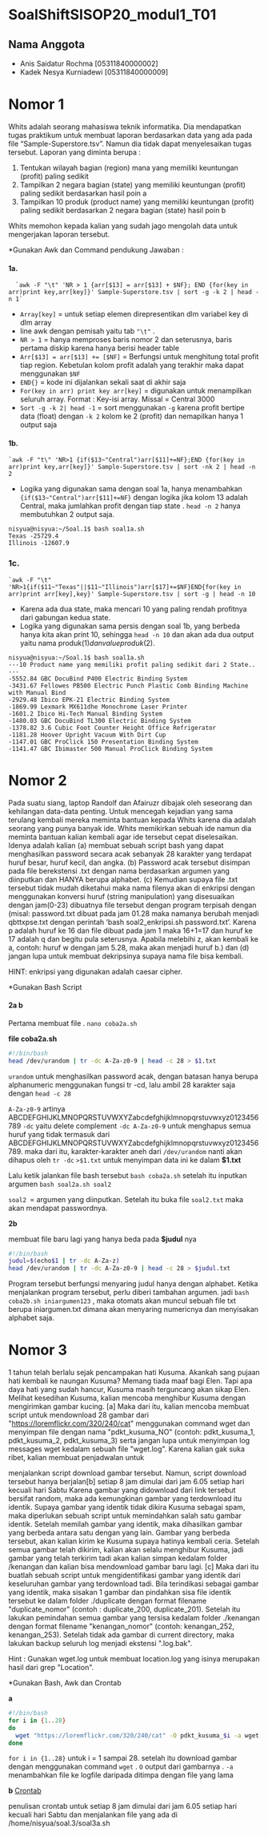 # SoalShiftSISOP20_modul1_T01

## Nama Anggota

- Anis Saidatur Rochma [05311840000002]
- Kadek Nesya Kurniadewi [05311840000009]


# Nomor 1

Whits adalah seorang mahasiswa teknik informatika. Dia mendapatkan tugas praktikum untuk membuat laporan berdasarkan data yang ada pada file “Sample-Superstore.tsv”. Namun dia tidak dapat menyelesaikan tugas tersebut. Laporan yang diminta berupa :

  1. Tentukan wilayah bagian (region) mana yang memiliki keuntungan (profit) paling sedikit
  2. Tampilkan 2 negara bagian (state) yang memiliki keuntungan (profit) paling sedikit berdasarkan hasil poin a
  3. Tampilkan 10 produk (product name) yang memiliki keuntungan (profit) paling sedikit berdasarkan 2 negara bagian (state) hasil poin b

Whits memohon kepada kalian yang sudah jago mengolah data untuk mengerjakan laporan tersebut.

*Gunakan Awk dan Command pendukung
Jawaban : 

#### 1a. 

      `awk -F "\t" 'NR > 1 {arr[$13] = arr[$13] + $NF}; END {for(key in arr)print key,arr[key]}' Sample-Superstore.tsv | sort -g -k 2 | head -n 1`

- `Array[key]` = untuk setiap elemen direpresentikan dlm variabel key di dlm array
- line awk dengan pemisah yaitu tab `"\t"` .
- `NR > 1` = hanya memproses baris nomor 2 dan seterusnya, baris pertama diskip karena hanya berisi header table
- `Arr[$13] = arr[$13] += [$NF]` = Berfungsi untuk menghitung total profit tiap region. Kebetulan kolom profit adalah yang terakhir maka dapat menggunakan `$NF`
- `END{}` = kode ini dijalankan sekali saat di akhir saja
- `For(key in arr) print key arr[key]` = digunakan untuk menampilkan seluruh array. Format : Key-isi array. Missal = Central 3000
- `Sort -g -k 2| head -1` = sort menggunakan `-g` karena profit bertipe data (float) dengan `-k 2` kolom ke 2 (profit) dan nemapilkan hanya 1 output saja


#### 1b. 

    `awk -F "t\" 'NR>1 {if($13~"Central")arr[$11]+=NF};END {for(key in arr)print key,arr[key]}' Sample-Superstore.tsv | sort -nk 2 | head -n 2
- Logika yang digunakan sama dengan soal 1a, hanya menambahkan `{if($13~"Central")arr[$11]+=NF}` dengan logika jika kolom 13 adalah Central, maka jumlahkan profit dengan tiap state .
    `head -n 2` hanya membutuhkan 2 output saja. 
```
nisyua@nisyua:~/Soal.1$ bash soal1a.sh
Texas -25729.4
Illinois -12607.9
```
    
### 1c. 
    `awk -F "\t" 'NR>1{if($11~"Texas"||$11~"Illinois")arr[$17]+=$NF}END{for(key in arr)print arr[key],key}' Sample-Superstore.tsv | sort -g | head -n 10
- Karena ada dua state, maka mencari 10 yang paling rendah profitnya dari gabungan kedua state.
- Logika yang digunakan sama persis dengan soal 1b, yang berbeda hanya kita akan print 10, sehingga `head -n 10` dan akan ada dua output yaitu nama produk($1) dan value produk($2).
```
nisyua@nisyua:~/Soal.1$ bash soal1a.sh
---10 Product name yang memiliki profit paling sedikit dari 2 State.. ---
-5552.84 GBC DocuBind P400 Electric Binding System
-3431.67 Fellowes PB500 Electric Punch Plastic Comb Binding Machine with Manual Bind
-2929.48 Ibico EPK-21 Electric Binding System
-1869.99 Lexmark MX611dhe Monochrome Laser Printer
-1601.2 Ibico Hi-Tech Manual Binding System
-1480.03 GBC DocuBind TL300 Electric Binding System
-1378.82 3.6 Cubic Foot Counter Height Office Refrigerator
-1181.28 Hoover Upright Vacuum With Dirt Cup
-1147.01 GBC ProClick 150 Presentation Binding System
-1141.47 GBC Ibimaster 500 Manual ProClick Binding System
```
  
# Nomor 2

Pada suatu siang, laptop Randolf dan Afairuzr dibajak oleh seseorang dan kehilangan data-data penting. Untuk mencegah kejadian yang sama terulang kembali mereka meminta bantuan kepada Whits karena dia adalah seorang yang punya banyak ide. Whits memikirkan sebuah ide namun dia meminta bantuan kalian kembali agar ide tersebut cepat diselesaikan. Idenya adalah kalian (a) membuat sebuah script bash yang dapat menghasilkan password secara acak sebanyak 28 karakter yang terdapat huruf besar, huruf kecil, dan angka. (b) Password acak tersebut disimpan pada file berekstensi .txt dengan nama berdasarkan argumen yang diinputkan dan HANYA berupa alphabet. (c) Kemudian supaya file .txt tersebut tidak mudah diketahui maka nama filenya akan di enkripsi dengan menggunakan konversi huruf (string manipulation) yang disesuaikan dengan jam(0-23) dibuatnya file tersebut dengan program terpisah dengan (misal: password.txt dibuat pada jam 01.28 maka namanya berubah menjadi qbttxpse.txt dengan perintah ‘bash soal2_enkripsi.sh password.txt’. Karena p adalah huruf ke 16 dan file dibuat pada jam 1 maka 16+1=17 dan huruf ke 17 adalah q dan begitu pula seterusnya. Apabila melebihi z, akan kembali ke a, contoh: huruf w dengan jam 5.28, maka akan menjadi huruf b.) dan (d) jangan lupa untuk membuat dekripsinya supaya nama file bisa kembali.

HINT: enkripsi yang digunakan adalah caesar cipher.

*Gunakan Bash Script

#### 2a b

Pertama membuat file . 
`nano coba2a.sh`

**file coba2a.sh**
```bash
#!/bin/bash
head /dev/urandom | tr -dc A-Za-z0-9 | head -c 28 > $1.txt
```

 `urandom` untuk menghasilkan password acak, dengan batasan hanya berupa alphanumeric menggunakan fungsi tr -cd, lalu ambil 28 karakter saja dengan `head -c 28` 
 
``A-Za-z0-9`` artinya ABCDEFGHIJKLMNOPQRSTUVWXYZabcdefghijklmnopqrstuvwxyz0123456789
``-dc`` yaitu delete complement
``-dc A-Za-z0-9`` untuk menghapus semua huruf yang tidak termasuk dari ABCDEFGHIJKLMNOPQRSTUVWXYZabcdefghijklmnopqrstuvwxyz0123456789. maka dari itu, karakter-karakter aneh dari `/dev/urandom` nanti akan dihapus oleh `tr -dc`
``>$1.txt`` untuk menyimpan data ini ke dalam **$1.txt**

Lalu ketik jalankan file bash tersebut ``bash coba2a.sh`` setelah itu inputkan argumen ``bash soal2a.sh soal2``

`soal2 `= argumen yang diinputkan. 
Setelah itu buka file `soal2.txt` maka akan mendapat passwordnya. 

**2b** 

membuat file baru lagi yang hanya beda pada **$judul** nya 
```bash
#!/bin/bash
judul=$(echo$1 | tr -dc A-Za-z)
head /dev/urandom | tr -dc A-Za-z0-9 | head -c 28 > $judul.txt
```
Program tersebut berfungsi menyaring judul hanya dengan alphabet. Ketika menjalankan program tersebut, perlu diberi tambahan argumen. jadi 
``bash coba2b.sh iniargumen123`` , maka otomats akan muncul sebuah file txt berupa iniargumen.txt dimana akan menyaring numericnya dan menyisakan alphabet saja.

# Nomor 3

1 tahun telah berlalu sejak pencampakan hati Kusuma. Akankah sang pujaan hati kembali ke naungan Kusuma? Memang tiada maaf bagi Elen. Tapi apa daya hati yang sudah hancur, Kusuma masih terguncang akan sikap Elen. Melihat kesedihan Kusuma, kalian mencoba menghibur Kusuma dengan mengirimkan gambar kucing. [a] Maka dari itu, kalian mencoba membuat script untuk mendownload 28 gambar dari "https://loremflickr.com/320/240/cat" menggunakan command wget dan menyimpan file dengan nama "pdkt_kusuma_NO" (contoh: pdkt_kusuma_1, pdkt_kusuma_2, pdkt_kusuma_3) serta jangan lupa untuk menyimpan log messages wget kedalam sebuah file "wget.log". Karena kalian gak suka ribet, kalian membuat penjadwalan untuk

menjalankan script download gambar tersebut. Namun, script download tersebut hanya berjalan[b] setiap 8 jam dimulai dari jam 6.05 setiap hari kecuali hari Sabtu Karena gambar yang didownload dari link tersebut bersifat random, maka ada kemungkinan gambar yang terdownload itu identik. Supaya gambar yang identik tidak dikira Kusuma sebagai spam, maka diperlukan sebuah script untuk memindahkan salah satu gambar identik. Setelah memilah gambar yang identik, maka dihasilkan gambar yang berbeda antara satu dengan yang lain. Gambar yang berbeda tersebut, akan kalian kirim ke Kusuma supaya hatinya kembali ceria. Setelah semua gambar telah dikirim, kalian akan selalu menghibur Kusuma, jadi gambar yang telah terkirim tadi akan kalian simpan kedalam folder /kenangan dan kalian bisa mendownload gambar baru lagi. [c] Maka dari itu buatlah sebuah script untuk mengidentifikasi gambar yang identik dari keseluruhan gambar yang terdownload tadi. Bila terindikasi sebagai gambar yang identik, maka sisakan 1 gambar dan pindahkan sisa file identik tersebut ke dalam folder ./duplicate dengan format filename "duplicate_nomor" (contoh : duplicate_200, duplicate_201). Setelah itu lakukan pemindahan semua gambar yang tersisa kedalam folder ./kenangan dengan format filename "kenangan_nomor" (contoh: kenangan_252, kenangan_253). Setelah tidak ada gambar di current directory, maka lakukan backup seluruh log menjadi ekstensi ".log.bak".

Hint : Gunakan wget.log untuk membuat location.log yang isinya merupakan hasil dari grep "Location".

*Gunakan Bash, Awk dan Crontab

**a** 
```bash
#!/bin/bash
for i in {1..28}
do
  wget "https://loremflickr.com/320/240/cat" -O pdkt_kusuma_$i -a wget.log
done
```
`for i in {1..28}` untuk i = 1 sampai 28. setelah itu download gambar dengan menggunakan command `wget` .
`O` output dari gambarnya . 
`-a` menambahkan file ke logfile daripada ditimpa dengan file yang lama

**b**
[Crontab](https://github.com/anissaidatur/SoalShiftSISOP20_modul1_T01/blob/master/crontab.txt)

penulisan crontab untuk setiap 8 jam dimulai dari jam 6.05 setiap hari kecuali hari Sabtu dan menjalankan file yang ada di /home/nisyua/soal.3/soal3a.sh
